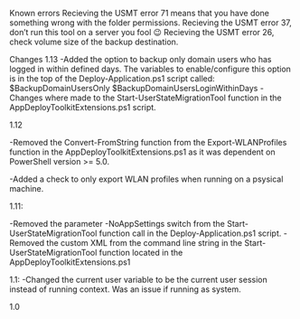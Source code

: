 Known errors
Recieving the USMT error 71 means that you have done something wrong with the folder permissions.
Recieving the USMT error 37, don’t run this tool on a server you fool 😉
Recieving the USMT error 26, check volume size of the backup destination.

Changes
1.13
-Added the option to backup only domain users who has logged in within defined days. The variables to enable/configure this option is in the top of the Deploy-Application.ps1 script called:
$BackupDomainUsersOnly
$BackupDomainUsersLoginWithinDays
-Changes where made to the Start-UserStateMigrationTool function in the AppDeployToolkitExtensions.ps1 script.

1.12

-Removed the Convert-FromString function from the Export-WLANProfiles function in the AppDeployToolkitExtensions.ps1 as it was dependent on PowerShell version >= 5.0.

-Added a check to only export WLAN profiles when running on a psysical machine.

1.11:

-Removed the parameter -NoAppSettings switch from the Start-UserStateMigrationTool function call in the Deploy-Application.ps1 script.
-Removed the custom XML from the command line string in the Start-UserStateMigrationTool function located in the AppDeployToolkitExtensions.ps1

1.1:
-Changed the current user variable to be the current user session instead of running context. Was an issue if running as system.

1.0

